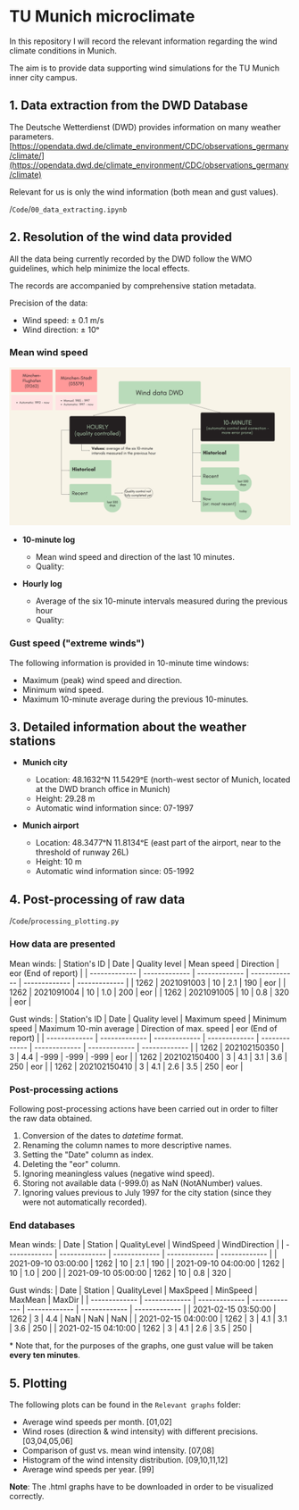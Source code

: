# TU Munich microclimate
In this repository I will record the relevant information regarding the wind climate conditions in Munich. 

The aim is to provide data supporting wind simulations for the TU Munich inner city campus.

## 1. Data extraction from the DWD Database
The Deutsche Wetterdienst (DWD) provides information on many weather parameters. 
[https://opendata.dwd.de/climate_environment/CDC/observations_germany/climate/](https://opendata.dwd.de/climate_environment/CDC/observations_germany/climate)

Relevant for us is only the wind information (both mean and gust values).

/`Code`/`00_data_extracting.ipynb`

## 2. Resolution of the wind data provided
All the data being currently recorded by the DWD follow the WMO guidelines, which help minimize the local effects. 

The records are accompanied by comprehensive station metadata.

Precision of the data:
- Wind speed: ± 0.1 m/s
- Wind direction: ± 10ᵒ 

### Mean wind speed
![Resolution of DWD data](https://github.com/DavidMayoral/TU-Munich-microclimate/blob/main/QualityofDWDdata.png)

- **10-minute log**
  - Mean wind speed and direction of the last 10 minutes. 
  - Quality:
  
- **Hourly log**
  - Average of the six 10-minute intervals measured during the previous hour
  - Quality: 


### Gust speed ("extreme winds")
The following information is provided in 10-minute time windows:
- Maximum (peak) wind speed and direction.
- Minimum wind speed.
- Maximum 10-minute average during the previous 10-minutes.

## 3. Detailed information about the weather stations

- **Munich city**
  - Location: 48.1632ᵒN 11.5429ᵒE (north-west sector of Munich, located at the DWD branch office in Munich)
  - Height: 29.28 m
  - Automatic wind information since: 07-1997

- **Munich airport**
  - Location: 48.3477ᵒN 11.8134ᵒE (east part of the airport, near to the threshold of runway 26L)
  - Height: 10 m
  - Automatic wind information since: 05-1992

## 4. Post-processing of raw data
/`Code`/`processing_plotting.py`

### How data are presented
Mean winds:
| Station's ID  | Date | Quality level | Mean speed | Direction | eor (End of report) | 
| ------------- | ------------- | ------------- | ------------- | ------------- | ------------- |
| 1262  | 2021091003 | 10 | 2.1  | 190 | eor |
| 1262  | 2021091004 | 10 | 1.0  | 200 | eor |
| 1262  | 2021091005 | 10 | 0.8  | 320 | eor |

Gust winds:
| Station's ID  | Date | Quality level | Maximum speed | Minimum speed | Maximum 10-min average | Direction of max. speed | eor (End of report) | 
| ------------- | ------------- | ------------- | ------------- | ------------- | ------------- | ------------- | ------------- |
| 1262  | 202102150350 | 3 | 4.4 | -999 | -999 | -999 | eor |
| 1262  | 202102150400 | 3 | 4.1 | 3.1 | 3.6 | 250 | eor |
| 1262  | 202102150410 | 3 | 4.1 | 2.6 | 3.5 | 250 | eor |

### Post-processing actions

Following post-processing actions have been carried out in order to filter the raw data obtained.
1) Conversion of the dates to *datetime* format.
2) Renaming the column names to more descriptive names.
3) Setting the "Date" column as index.
4) Deleting the "eor" column.
5) Ignoring meaningless values (negative wind speed).
6) Storing not available data (-999.0) as NaN (NotANumber) values.
7) Ignoring values previous to July 1997 for the city station (since they were not automatically recorded).

### End databases

Mean winds:
| Date | Station | QualityLevel | WindSpeed | WindDirection |
| ------------- | ------------- | ------------- | ------------- | ------------- |
| 2021-09-10 03:00:00 | 1262 | 10 | 2.1 | 190 |
| 2021-09-10 04:00:00 | 1262 | 10 | 1.0 | 200 |
| 2021-09-10 05:00:00 | 1262 | 10 | 0.8 | 320 |

Gust winds:
| Date | Station | QualityLevel | MaxSpeed | MinSpeed | MaxMean | MaxDir |
| ------------- | ------------- | ------------- | ------------- | ------------- | ------------- | ------------- |
| 2021-02-15 03:50:00 | 1262 | 3 | 4.4 | NaN | NaN | NaN |
| 2021-02-15 04:00:00 | 1262 | 3 | 4.1 | 3.1 | 3.6 | 250 |
| 2021-02-15 04:10:00 | 1262 | 3 | 4.1 | 2.6 | 3.5 | 250 |

\* Note that, for the purposes of the graphs, one gust value will be taken **every ten minutes**.

## 5. Plotting
The following plots can be found in the `Relevant graphs` folder:
- Average wind speeds per month. [01,02]
- Wind roses (direction & wind intensity) with different precisions. [03,04,05,06]
- Comparison of gust vs. mean wind intensity. [07,08]
- Histogram of the wind intensity distribution. [09,10,11,12]
- Average wind speeds per year. [99]

**Note**: The .html graphs have to be downloaded in order to be visualized correctly.
